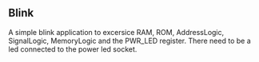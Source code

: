 ## Blink

A simple blink application to excersice RAM, ROM, AddressLogic, SignalLogic, MemoryLogic and the PWR_LED register. There need to be a led connected to the power led socket.